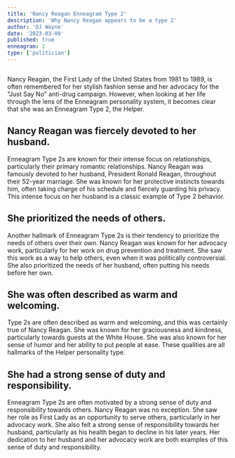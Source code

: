 ```yaml
---
title: 'Nancy Reagan Enneagram Type 2'
description: 'Why Nancy Reagan appears to be a type 2'
author: 'DJ Wayne'
date: '2023-03-09'
published: true
enneagram: 2
type: ['politician']
---
```


<script>
	import  PopCard  from "../../lib/components/atoms/PopCard.svelte";
</script>
<div
	style="display: flex;
    justify-content: center;
	"
>
	<PopCard
		image={`/types/2s/${'Nancy_Reagan'}.webp`}
		showIcon={false}
		text="Nancy Reagan"
		subtext=""
	/>
</div>

Nancy Reagan, the First Lady of the United States from 1981 to 1989, is often remembered for her stylish fashion sense and her advocacy for the "Just Say No" anti-drug campaign. However, when looking at her life through the lens of the Enneagram personality system, it becomes clear that she was an Enneagram Type 2, the Helper.

## Nancy Reagan was fiercely devoted to her husband.

Enneagram Type 2s are known for their intense focus on relationships, particularly their primary romantic relationships. Nancy Reagan was famously devoted to her husband, President Ronald Reagan, throughout their 52-year marriage. She was known for her protective instincts towards him, often taking charge of his schedule and fiercely guarding his privacy. This intense focus on her husband is a classic example of Type 2 behavior.

## She prioritized the needs of others.

Another hallmark of Enneagram Type 2s is their tendency to prioritize the needs of others over their own. Nancy Reagan was known for her advocacy work, particularly for her work on drug prevention and treatment. She saw this work as a way to help others, even when it was politically controversial. She also prioritized the needs of her husband, often putting his needs before her own.

## She was often described as warm and welcoming.

Type 2s are often described as warm and welcoming, and this was certainly true of Nancy Reagan. She was known for her graciousness and kindness, particularly towards guests at the White House. She was also known for her sense of humor and her ability to put people at ease. These qualities are all hallmarks of the Helper personality type.

## She had a strong sense of duty and responsibility.

Enneagram Type 2s are often motivated by a strong sense of duty and responsibility towards others. Nancy Reagan was no exception. She saw her role as First Lady as an opportunity to serve others, particularly in her advocacy work. She also felt a strong sense of responsibility towards her husband, particularly as his health began to decline in his later years. Her dedication to her husband and her advocacy work are both examples of this sense of duty and responsibility.
